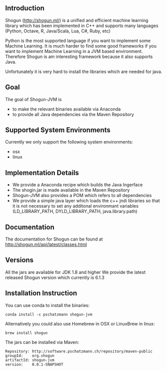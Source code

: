 ## Introduction ##
Shogun (http://shogun.ml/) is a unified and efficient machine learning library which has been implemented in C++ and supports
many languages (Python, Octave, R, Java/Scala, Lua, C#, Ruby, etc) 

Python is the most supported language if you want to implement some Machine Learning. It is much harder to find some good frameworks if you want
to implement Machine Learning in a JVM based environment. Therefore Shogun is am interesting framework because it also supports Java.  

Unfortunately it is very hard to install the libraries which are needed for java. 

## Goal ##

The goal of Shogun-JVM is 
- to make the relevant binaries available via Anaconda 
- to provide all Java dependencies via the Maven Repository


## Supported System Environments ##

Currently we only support the following system environments:
- osx
- linux


## Implementation Details ##

- We provide a Anaconda recipe which builds the Java Ingerface
- The shogin.jar is made available in the Maven Repository
- Shogun-JVM also provides a POM which refers to all dependencies 
- We provide a simple java layer which loads the c++ jndi libraries so that it is not necessary to
  set any additonal environmant variables (LD_LIBRARY_PATH, DYLD_LIBRARY_PATH, java.library.path)

## Documentation ##

The documentation for Shogun can be found at http://shogun.ml/api/latest/classes.html

## Versions ##

All the jars are available for JDK 1.8 and higher 
We provide the latest released Shogun version which currently is 6.1.3
 
## Installation Instruction ##

You can use conda to install the binaries:
	
	conda install -c pschatzmann shogun-jvm 
 
Alternatively you could also use Homebrew in OSX or LinuxBrew in linux:
	
	brew install shogun  


The jars can be installed via Maven:

	Repository: http://software.pschatzmann.ch/repository/maven-public
	groupId: 	org.shogun
	artifactId:	shogun-jvm
	version:	0.0.1-SNAPSHOT

